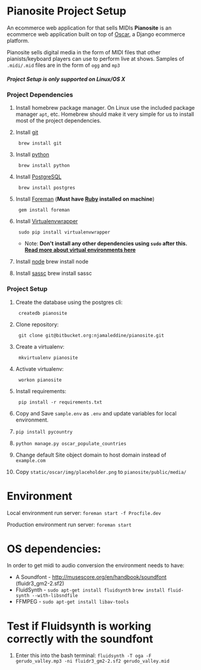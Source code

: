 # Pianosite Project Setup

An ecommerce web application for that sells MIDIs
**Pianosite** is an ecommerce web application built on top of [Oscar](https://github.com/django-oscar/django-oscar), a Django ecommerce platform.

Pianosite sells digital media in the form of MIDI files that other pianists/keyboard players can use to perform live at shows.
Samples of `.midi/.mid` files are in the form of `ogg` and `mp3`


##### Project Setup is only supported on Linux/OS X

### Project Dependencies
1. Install homebrew package manager. On Linux use the included package manager `apt`, etc. Homebrew should make it very simple for us to install most of the project dependencies.

2. Install [git](https://git-scm.com/)

        brew install git

3. Install [python](https://www.python.org/)

        brew install python

4. Install [PostgreSQL](http://www.postgresql.org/)

        brew install postgres

5. Install [Foreman](http://ddollar.github.io/foreman/) (**Must have [Ruby](https://www.ruby-lang.org/en/) installed on machine**)

        gem install foreman

6. Install [Virtualenvwrapper](https://virtualenvwrapper.readthedocs.org/en/latest/index.html)

        sudo pip install virtualenvwrapper

    * Note: **Don't install any other dependencies using `sudo` after this. [Read more about virtual environments here](http://docs.python-guide.org/en/latest/dev/virtualenvs/)**

7. Install [node](https://nodejs.org/en/)
        brew install node

8. Install [sassc](https://github.com/sass/sassc)
        brew install sassc

### Project Setup
1. Create the database using the postgres cli:

        createdb pianosite

2. Clone repository:

        git clone git@bitbucket.org:njamaleddine/pianosite.git

3. Create a virtualenv:

        mkvirtualenv pianosite

4. Activate virtualenv:

        workon pianosite

5. Install requirements:

        pip install -r requirements.txt

6. Copy and Save `sample.env` as `.env` and update variables for local environment.

7. `pip install pycountry`

8. `python manage.py oscar_populate_countries`

9. Change default Site object domain to host domain instead of `example.com`

10. Copy `static/oscar/img/placeholder.png` to `pianosite/public/media/`

# Environment

Local environment run server:
        `foreman start -f Procfile.dev`

Production environment run server:
        `foreman start`


# OS dependencies:

In order to get midi to audio conversion the environment needs to have:
* A Soundfont - http://musescore.org/en/handbook/soundfont (fluidr3_gm2-2.sf2)
* FluidSynth - `sudo apt-get install fluidsynth`
               `brew install fluid-synth --with-libsndfile`
* FFMPEG - `sudo apt-get install libav-tools`


# Test if Fluidsynth is working correctly with the soundfont
1. Enter this into the bash terminal:
        `fluidsynth -T oga -F gerudo_valley.mp3 -ni fluidr3_gm2-2.sf2 gerudo_valley.mid`

